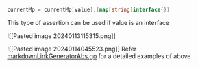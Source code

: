 ```go
currentMp = currentMp[value].(map[string]interface{})
```

This type of assertion can be used if value is an interface

![[Pasted image 20240113115315.png]]

![[Pasted image 20240114045523.png]]
Refer [markdownLinkGeneratorAbs.go](https://github.com/adiChoudhary/learningGo/blob/main/code/PracticingGo/markdownLinkGeneratorAbs.go) for a detailed examples of above
